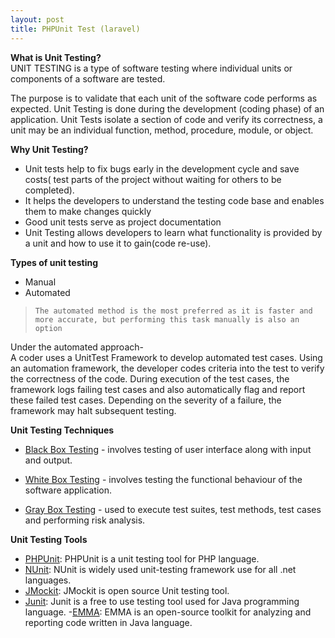 ```yaml
---
layout: post
title: PHPUnit Test (laravel)
---
```

**What is Unit Testing?**<br>
UNIT TESTING is a type of software testing where individual units or components of a software are tested.

The purpose is to validate that each unit of the software code performs as expected. Unit Testing is done during the development (coding phase) of an application. Unit Tests isolate a section of code and verify its correctness, a unit may be an individual function, method, procedure, module, or object.

**Why Unit Testing?**

- Unit tests help to fix bugs early in the development cycle and save costs( test parts of the project without waiting for others to be completed).
- It helps the developers to understand the testing code base and enables them to make changes quickly
- Good unit tests serve as project documentation
- Unit Testing allows developers to learn what functionality is provided by a unit and how to use it to gain(code re-use).

**Types of unit testing**
- Manual
- Automated

> `The automated method is the most preferred as it is faster and more accurate, but performing this task manually is also an option`

Under the automated approach-<br>
A coder uses a UnitTest Framework to develop automated test cases. Using an automation framework, the developer codes criteria into the test to verify the correctness of the code. During execution of the test cases, the framework logs failing test cases and also automatically flag and report these failed test cases. Depending on the severity of a failure, the framework may halt subsequent testing.

**Unit Testing Techniques**

- [Black Box Testing](https://www.tutorialspoint.com/software_testing_dictionary/black_box_testing.htm) - involves testing of user interface along with input and output.

- [White Box Testing](https://www.tutorialspoint.com/software_testing_dictionary/white_box_testing.htm) - involves testing the functional behaviour of the software application.

- [Gray Box Testing](https://www.tutorialspoint.com/software_testing_dictionary/grey_box_testing.htm) - used to execute test suites, test methods, test cases and performing risk analysis.

**Unit Testing Tools**

- [PHPUnit](https://phpunit.de/): PHPUnit is a unit testing tool for PHP language.
- [NUnit](https://nunit.org/):  NUnit is widely used unit-testing framework use for all .net languages.
- [JMockit](http://jmockit.github.io/index.html):  JMockit is open source Unit testing tool. 
- [Junit](https://www.guru99.com/junit-tutorial.html): Junit is a free to use testing tool used for Java programming language.
-[EMMA](http://emma.sourceforge.net/):  EMMA is an open-source toolkit for analyzing and reporting code written in Java language.
